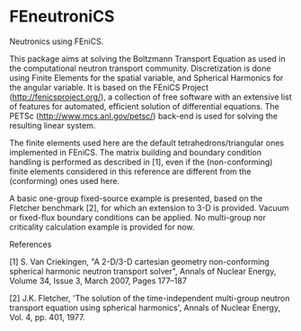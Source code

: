 FEneutroniCS
============

Neutronics using FEniCS.

This package aims at solving the Boltzmann Transport Equation as used in the computational neutron transport community.
Discretization is done using Finite Elements for the spatial variable, and Spherical Harmonics for the angular variable.
It is based on the FEniCS Project (http://fenicsproject.org/), a collection of free software with an extensive list of features for automated, efficient solution of differential equations.
The PETSc (http://www.mcs.anl.gov/petsc/) back-end is used for solving the resulting linear system.

The finite elements used here are the default tetrahedrons/triangular ones implemented in FEniCS.
The matrix building and boundary condition handling is performed as described in [1],
even if the (non-conforming) finite elements considered in this reference are different from the (conforming) ones used here.

A basic one-group fixed-source example is presented,
based on the Fletcher benchmark [2],
for which an extension to 3-D is provided.
Vacuum or fixed-flux boundary conditions can be applied.
No multi-group nor criticality calculation example is provided for now.

References

[1] S. Van Criekingen, "A 2-D/3-D cartesian geometry non-conforming spherical harmonic neutron transport solver", Annals of Nuclear Energy, Volume 34, Issue 3, March 2007, Pages 177–187

[2] J.K. Fletcher, 'The solution of the time-independent multi-group neutron transport equation using spherical harmonics', Annals of Nuclear Energy, Vol. 4, pp. 401, 1977.

